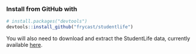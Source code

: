 ### Install from GitHub with
```r
# install.packages("devtools")
devtools::install_github("frycast/studentlife")
```

You will also need to download and extract the StudentLife data, currently available [here](https://studentlife.cs.dartmouth.edu/dataset.html).



